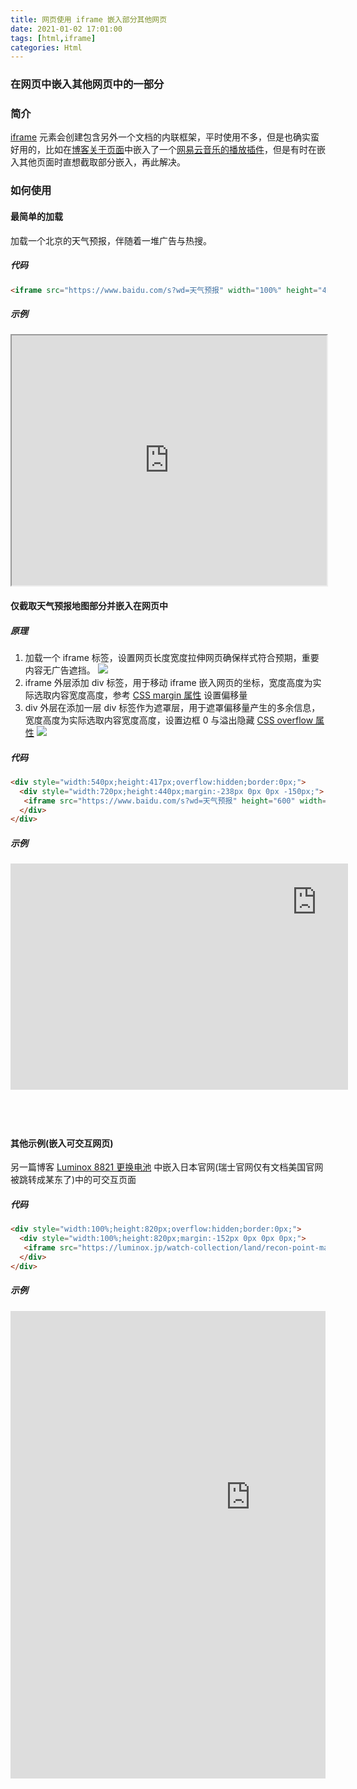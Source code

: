 ```yaml
---
title: 网页使用 iframe 嵌入部分其他网页
date: 2021-01-02 17:01:00
tags: [html,iframe]
categories: Html
---
```

### 在网页中嵌入其他网页中的一部分
<!-- more -->
### 简介
[iframe](https://www.w3school.com.cn/tags/tag_iframe.asp) 元素会创建包含另外一个文档的内联框架，平时使用不多，但是也确实蛮好用的，比如在[博客关于页面](https://sadness96.github.io/blog/about/)中嵌入了一个[网易云音乐的播放插件](https://music.163.com/#/outchain/2/28445602/)，但是有时在嵌入其他页面时直想截取部分嵌入，再此解决。

### 如何使用
#### 最简单的加载
加载一个北京的天气预报，伴随着一堆广告与热搜。

##### 代码
``` html
<iframe src="https://www.baidu.com/s?wd=天气预报" width="100%" height="400px" sframeborder="0"></iframe>
```

##### 示例
<iframe src="https://www.baidu.com/s?wd=天气预报" width="100%" height="400px" sframeborder="0"></iframe>

#### 仅截取天气预报地图部分并嵌入在网页中
##### 原理
1. 加载一个 iframe 标签，设置网页长度宽度拉伸网页确保样式符合预期，重要内容无广告遮挡。
    <img src="https://sadness96.github.io/images/blog/html-IframeEmbed/iframe1.jpg"/>
1. iframe 外层添加 div 标签，用于移动 iframe 嵌入网页的坐标，宽度高度为实际选取内容宽度高度，参考 [CSS margin 属性](https://www.w3school.com.cn/cssref/pr_margin.asp) 设置偏移量
1. div 外层在添加一层 div 标签作为遮罩层，用于遮罩偏移量产生的多余信息，宽度高度为实际选取内容宽度高度，设置边框 0 与溢出隐藏 [CSS overflow 属性](https://www.w3school.com.cn/css/pr_pos_overflow.asp)
    <img src="https://sadness96.github.io/images/blog/html-IframeEmbed/iframe2.jpg"/>

##### 代码
``` html
<div style="width:540px;height:417px;overflow:hidden;border:0px;"> 
  <div style="width:720px;height:440px;margin:-238px 0px 0px -150px;"> 
   <iframe src="https://www.baidu.com/s?wd=天气预报" height="600" width="1280" frameborder="0"></iframe> 
  </div> 
</div>
```

##### 示例
<div style="width:540px;height:417px;overflow:hidden;border:0px;"> 
  <div style="width:720px;height:440px;margin:-238px 0px 0px -150px;"> 
   <iframe src="https://www.baidu.com/s?wd=天气预报" height="600" width="1280" frameborder="0"></iframe> 
  </div> 
</div>

#### 其他示例(嵌入可交互网页)
另一篇博客 [Luminox 8821 更换电池](https://sadness96.github.io/blog/2021/01/02/repair-Luminox8821/) 中嵌入日本官网(瑞士官网仅有文档美国官网被跳转成某东了)中的可交互页面
##### 代码
``` html
<div style="width:100%;height:820px;overflow:hidden;border:0px;">
  <div style="width:100%;height:820px;margin:-152px 0px 0px 0px;">
   <iframe src="https://luminox.jp/watch-collection/land/recon-point-man-8820-series-ref8821-km/" scrolling="no" height="900" width="767" frameborder="0"></iframe>
  </div>
</div>
```

##### 示例
<div style="width:100%;height:820px;overflow:hidden;border:0px;">
  <div style="width:100%;height:820px;margin:-152px 0px 0px 0px;">
   <iframe src="https://luminox.jp/watch-collection/land/recon-point-man-8820-series-ref8821-km/" scrolling="no" height="900" width="767" frameborder="0"></iframe>
  </div>
</div>